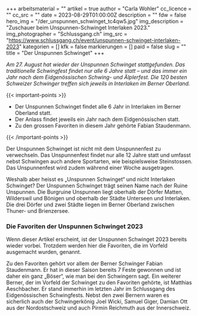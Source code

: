 +++
arbeitsmaterial = ""
artikel = true
author = "Carla Wohler"
cc_licence = ""
cc_src = ""
date = 2023-08-29T01:00:00Z
description = ""
fdw = false
hero_img = "/der_unspunnen_schwinget_tc4qw5.jpg"
img_description = "Zuschauer beim Unspunnen-Schwinget Interlaken 2023."
img_photographer = "Schlussgang.ch"
img_src = "https://www.schlussgang.ch/event/unspunnen-schwinget-interlaken-2023"
kategorien = []
kfk = false
markierungen = []
paid = false
slug = ""
title = "Der Unspunnen Schwinget"
+++

_Am 27. August hat wieder der Unspunnen Schwinget stattgefunden. Das traditionelle Schwingfest findet nur alle 6 Jahre statt – und das immer ein Jahr nach dem Eidgenössischen Schwing- und Älplerfest. Die 120 besten Schweizer Schwinger treffen sich jeweils in Interlaken im Berner Oberland._

{{< important-points >}} 



<ul>

<li>Der Unspunnen Schwinget findet alle 6 Jahr in Interlaken im Berner Oberland statt.</li>

<li>Der Anlass findet jeweils ein Jahr nach dem Eidgenössischen statt.</li>

<li>Zu den grossen Favoriten in diesem Jahr gehörte Fabian Staudenmann.</li>

</ul> {{< /important-points >}}

Der Unspunnen Schwinget ist nicht mit dem Unspunnenfest zu verwechseln. Das Unspunnenfest findet nur alle 12 Jahre statt und umfasst nebst Schwingen auch andere Sportarten, wie beispielsweise Steinstossen. Das Unspunnenfest wird zudem während einer Woche ausgetragen.

Weshalb aber heisst es „Unspunnen Schwinget“ und nicht Interlaken Schwinget? Der Unspunnen Schwinget trägt seinen Name nach der Ruine Unspunnen. Die Burgruine Unspunnen liegt oberhalb der Dörfer Matten, Wilderswil und Bönigen und oberhalb der Städte Unterseen und Interlaken. Die drei Dörfer und zwei Städte liegen im Berner Oberland zwischen Thuner- und Brienzersee.

### Die Favoriten der Unspunnen Schwinget 2023

Wenn dieser Artikel erscheint, ist der Unspunnen Schwinget 2023 bereits wieder vorbei. Trotzdem werden hier die Favoriten, die im Vorfeld ausgemacht wurden, genannt.

Zu den Favoriten gehört vor allem der Berner Schwinger Fabian Staudenmann. Er hat in dieser Saison bereits 7 Feste gewonnen und ist daher ein ganz „Böser“, wie man bei den Schwingern sagt. Ein weiterer Berner, der im Vorfeld der Schwinget zu den Favoriten gehörte, ist Matthias Aeschbacher. Er stand immerhin im letzten Jahr im Schlussgang des Eidgenössischen Schwingfests. Nebst den zwei Bernern waren es sicherlich auch der Schwingerkönig Joel Wicki, Samuel Giger, Damian Ott aus der Nordostschweiz und auch Pirmin Reichmuth aus der Innerschweiz.
